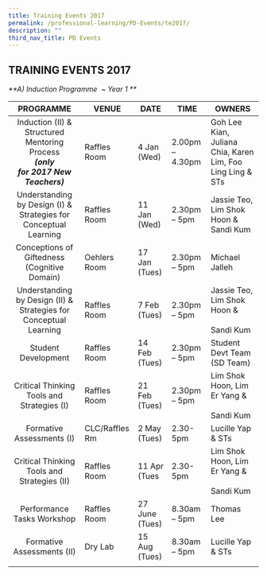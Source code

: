 ```yaml
---
title: Training Events 2017
permalink: /professional-learning/PD-Events/te2017/
description: ""
third_nav_title: PD Events
---
```

## TRAINING EVENTS 2017

_**A) Induction Programme  ~ Year 1 \**_

|**PROGRAMME**   | **VENUE**  | **DATE**  |**TIME**   | **OWNERS**  |
|:-:|---|---|---|---|
| Induction (II) & Structured Mentoring Process<br>**_(only for_** **_2017_** **_New Teachers)_**  | Raffles Room  | 4 Jan (Wed)  | 2.00pm – 4.30pm  | Goh Lee Kian, Juliana Chia, Karen Lim, Foo Ling Ling & STs  |
| Understanding by Design (I) & Strategies for Conceptual Learning  | Raffles Room  | 11 Jan (Wed)  | 2.30pm – 5pm  | Jassie Teo, Lim Shok Hoon & Sandi Kum  |
| Conceptions of Giftedness (Cognitive Domain)  | Oehlers Room  | 17 Jan (Tues)  |  2.30pm – 5pm | Michael Jalleh  |
| Understanding by Design (II) & Strategies for Conceptual Learning  | Raffles Room  | 7 Feb (Tues)  | 2.30pm – 5pm  | Jassie Teo, Lim Shok Hoon &<br><br>Sandi Kum  |
| Student Development  | Raffles Room  | 14 Feb (Tues)  | 2.30pm – 5pm  | Student Devt Team (SD Team)  |
| Critical Thinking Tools and Strategies (I)  | Raffles Room  | 21 Feb (Tues)  | 2.30pm – 5pm  | Lim Shok Hoon, Lim Er Yang &<br><br>Sandi Kum  |
| Formative Assessments (I)  | CLC/Raffles Rm  | 2 May (Tues)  |2.30-5pm   | Lucille Yap & STs  |
| Critical Thinking Tools and Strategies (II)  | Raffles Room  | 11 Apr (Tues  | 2.30-5pm  | Lim Shok Hoon, Lim Er Yang &<br><br>Sandi Kum  |
| Performance Tasks Workshop  | Raffles Room  | 27 June (Tues)  | 8.30am – 5pm  | Thomas Lee  |
| Formative Assessments (II)  | Dry Lab  | 15 Aug (Tues)  |  8.30am – 5pm |Lucille Yap & STs   |
|   |   |   |   |   |